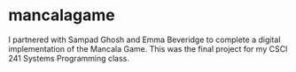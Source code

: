# mancalagame
I partnered with Sampad Ghosh and Emma Beveridge to complete a digital implementation of the Mancala Game. This was the final project for my CSCI 241 Systems Programming class.
